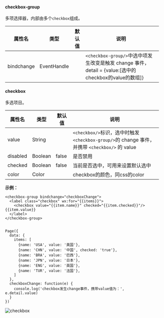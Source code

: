 <!-- https://mp.weixin.qq.com/debug/wxadoc/dev/component/checkbox.html -->

#### checkbox-group

多项选择器，内部由多个`checkbox`组成。

  属性名       |  类型          | 默认值 |  说明                                                                                 
---------------|----------------|--------|---------------------------------------------------------------------------------------
  bindchange   |  EventHandle   |        |`<checkbox-group/>`中选中项发生改变是触发 change 事件，detail = {value:\[选中的checkbox的value的数组\]}

#### checkbox

多选项目。

  属性名     |  类型      |  默认值  |  说明                                                                            
-------------|------------|----------|----------------------------------------------------------------------------------
  value      |  String    |          |`<checkbox/>`标识，选中时触发`<checkbox-group/>`的 change 事件，并携带 `<checkbox/>` 的 value
  disabled   |  Boolean   |  false   |  是否禁用                                                                        
  checked    |  Boolean   |  false   |  当前是否选中，可用来设置默认选中                                                
  color      |  Color     |          |  checkbox的颜色，同css的color                                                    

**示例：**

    <checkbox-group bindchange="checkboxChange">
      <label class="checkbox" wx:for="{{items}}">
        <checkbox value="{{item.name}}" checked="{{item.checked}}"/>{{item.value}}
      </label>
    </checkbox-group>
    

    Page({
      data: {
        items: [
          {name: 'USA', value: '美国'},
          {name: 'CHN', value: '中国', checked: 'true'},
          {name: 'BRA', value: '巴西'},
          {name: 'JPN', value: '日本'},
          {name: 'ENG', value: '英国'},
          {name: 'TUR', value: '法国'},
        ]
      },
      checkboxChange: function(e) {
        console.log('checkbox发生change事件，携带value值为：', e.detail.value)
      }
    })
    

![checkbox](https://mp.weixin.qq.com/debug/wxadoc/dev/image/pic/checkbox.png?t=201828)
